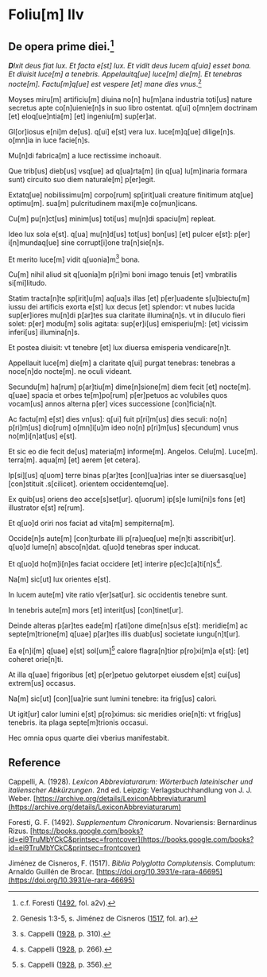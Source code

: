 # Foliu[m] IIv

## De opera prime diei.[^1]

***D**Ixit deus fiat lux. 
Et facta e[st] lux.
Et vidit deus lucem q[uia] esset bona.
Et diuisit luce[m] a tenebris.
Appelauitq[ue] luce[m] die[m].
Et tenebras nocte[m].
Factu[m]q[ue] est vespere [et] mane dies vnus*.[^2]

Moyses miru[m] artificiu[m] diuina no[n] hu[m]ana industria toti[us] nature secretus apte co[n]uienie[n]s in suo libro ostentat. q[ui] o[mn]em doctrinam [et] eloq[ue]ntia[m] [et] ingeniu[m] sup[er]at.

Gl[or]iosus e[ni]m de[us]. q[ui] e[st] vera lux. luce[m]q[ue] dilige[n]s. o[mn]ia in luce facie[n]s.

Mu[n]di fabrica[m] a luce rectissime inchoauit.

Que trib[us] dieb[us] vsq[ue] ad q[ua]rta[m] (in q[ua] lu[m]inaria formara sunt) circuito suo diem naturale[m] p[er]egit.

Extatq[ue] nobilissimu[m] corpo[rum] sp[irit]uali creature finitimum atq[ue] optimu[m]. sua[m] pulcritudinem maxi[m]e co[mun]icans.

Cu[m] pu[n]ct[us] minim[us] toti[us] mu[n]di spaciu[m] repleat.

Ideo lux sola e[st]. q[ua] mu[n]d[us] tot[us] bon[us] [et] pulcer e[st]: p[er] i[n]mundaq[ue] sine corrupt[i]one tra[n]sie[n]s.

Et merito luce[m] vidit q[uonia]m[^3] bona.

Cu[m] nihil aliud sit q[uonia]m p[ri]mi boni imago tenuis [et] vmbratilis si[mi]litudo.

Statim tracta[n]te sp[irit]u[m] aq[ua]s illas [et] p[er]uadente s[u]biectu[m] iussu dei artificis exorta e[st] lux decus [et] splendor: vt nubes lucida sup[er]iores mu[n]di p[ar]tes sua claritate illumina[n]s. vt in diluculo fieri solet: p[er] modu[m] solis agitata: sup[er]i[us] emisperiu[m]: [et] vicissim inferi[us] illumina[n]s.

Et postea diuisit: vt tenebre [et] lux diuersa emisperia vendicare[n]t.

Appellauit luce[m] die[m] a claritate q[ui] purgat tenebras: tenebras a noce[n]do nocte[m]. ne oculi videant.

Secundu[m] ha[rum] p[ar]tiu[m] dime[n]sione[m] diem fecit [et] nocte[m]. q[uae] spacia et orbes te[m]po[rum] p[er]petuos ac volubiles quos vocam[us] annos alterna p[er] vices successione [con]ficia[n]t. 

Ac factu[m] e[st] dies vn[us]: q[ui] fuit p[ri]m[us] dies seculi: no[n] p[ri]m[us] dio[rum] o[mn]i[u]m ideo no[n] p[ri]m[us] s[ecundum] vnus no[m]i[n]at[us] e[st]. 

Et sic eo die fecit de[us] materia[m] informe[m]. Angelos. Celu[m]. Luce[m]. terra[m]. aqua[m] [et] aerem [et cetera].

Ip[si][us] q[uom] terre binas p[ar]tes [con][ua]rias inter se diuersasq[ue] [con]stituit .s[cilicet]. orientem occidentemq[ue].

Ex quib[us] oriens deo acce[s]set[ur]. q[uorum] ip[s]e lumi[ni]s fons [et] illustrator e[st] re[rum].

Et q[uo]d oriri nos faciat ad vita[m] sempiterna[m].

Occide[n]s aute[m] [con]turbate illi p[ra]ueq[ue] me[n]ti asscribit[ur]. q[uo]d lume[n] absco[n]dat. q[uo]d tenebras sper inducat.

Et q[uo]d ho[m]i[n]es faciat occidere [et] interire p[ec]c[a]ti[n]s[^4].

Na[m] sic[ut] lux orientes e[st].

In lucem aute[m] vite ratio v[er]sat[ur]. sic occidentis tenebre sunt.

In tenebris aute[m] mors [et] interit[us] [con]tinet[ur].

Deinde alteras p[ar]tes eade[m] r[ati]one dime[n]sus e[st]: meridie[m] ac septe[m]trione[m] q[uae] p[ar]tes illis duab[us] societate iungu[n]t[ur].

Ea e[n]i[m] q[uae] e[st] sol[um][^5] calore flagra[n]tior p[ro]xi[m]a e[st]: [et] coheret orie[n]ti.

At illa q[uae] frigoribus [et] p[er]petuo gelutorpet eiusdem e[st] cui[us] extrem[us] occasus.

Na[m] sic[ut] [con][ua]rie sunt lumini tenebre: ita frig[us] calori.

Ut igit[ur] calor lumini e[st] p[ro]ximus: sic meridies orie[n]ti: vt frig[us] tenebris. ita plaga septe[m]trionis occasui.

Hec omnia opus quarte diei vberius manifestabit.
 
[^1]: c.f. Foresti ([1492](https://books.google.com/books?id=ei9TruMbYCkC&printsec=frontcover), fol. a2v).  
[^2]: Genesis 1:3-5, s. Jiménez de Cisneros ([1517](https://doi.org/10.3931/e-rara-46695), fol. ar).   
[^3]: s. Cappelli ([1928](https://archive.org/details/LexiconAbbreviaturarum), p. 310).  
[^4]: s. Cappelli ([1928](https://archive.org/details/LexiconAbbreviaturarum), p. 266).  
[^5]: s. Cappelli ([1928](https://archive.org/details/LexiconAbbreviaturarum), p. 356).


## Reference

Cappelli, A. (1928). *Lexicon Abbreviaturarum: Wörterbuch lateinischer und italienscher Abkürzungen*. 2nd ed. Leipzig: Verlagsbuchhandlung von J. J. Weber. [https://archive.org/details/LexiconAbbreviaturarum](https://archive.org/details/LexiconAbbreviaturarum)

Foresti, G. F. (1492). *Supplementum Chronicarum*. Novariensis: Bernardinus Rizus. [https://books.google.com/books?id=ei9TruMbYCkC&printsec=frontcover](https://books.google.com/books?id=ei9TruMbYCkC&printsec=frontcover)

Jiménez de Cisneros, F. (1517). *Biblia Polyglotta Complutensis*. Complutum: Arnaldo Guillén de Brocar. [https://doi.org/10.3931/e-rara-46695](https://doi.org/10.3931/e-rara-46695)
